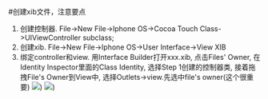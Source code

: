 #创建xib文件，注意要点
1. 创建控制器. File->New File->Iphone OS->Cocoa Touch Class->UIViewController subclass;
2. 创建xib. File->New File->Iphone OS->User Interface->View XIB
3. 绑定controller和view. 用Interface Builder打开xxx.xib, 点击Files' Owner, 在Identity Inspector里面的Class Identity, 选择Step 1创建的控制器类, 接着拖拽File's Owner到View中, 选择Outlets->view.先选中file's owner(这个很重要)
![](https:github.com/zt1991616/blog/raw/master/Image/14022204.png))
![](https:github.com/zt1991616/blog/raw/master/Image/14022205.png))
